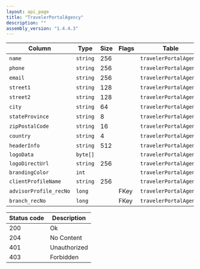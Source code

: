 ```yaml
---
layout: api_page
title: "TravelerPortalAgency"
description: ""
assembly_version: "1.4.4.3"
---
```




| Column | Type | Size | Flags | Table | Description |
| ------ | ---- | ---- | ----- | ----- | ----------- |
| `name` | `string` | 256 |  | `travelerPortalAgency` | 
| `phone` | `string` | 256 |  | `travelerPortalAgency` | 
| `email` | `string` | 256 |  | `travelerPortalAgency` | 
| `street1` | `string` | 128 |  | `travelerPortalAgency` | 
| `street2` | `string` | 128 |  | `travelerPortalAgency` | 
| `city` | `string` | 64 |  | `travelerPortalAgency` | 
| `stateProvince` | `string` | 8 |  | `travelerPortalAgency` | 
| `zipPostalCode` | `string` | 16 |  | `travelerPortalAgency` | 
| `country` | `string` | 4 |  | `travelerPortalAgency` | 
| `headerInfo` | `string` | 512 |  | `travelerPortalAgency` | 
| `logoData` | `byte[]` |  |  | `travelerPortalAgency` | 
| `logoDirectUrl` | `string` | 256 |  | `travelerPortalAgency` | 
| `brandingColor` | `int` |  |  | `travelerPortalAgency` | 
| `clientProfileName` | `string` | 256 |  | `travelerPortalAgency` | 
| `advisorProfile_recNo` | `long` |  | FKey | `travelerPortalAgency` | 
| `branch_recNo` | `long` |  | FKey | `travelerPortalAgency` | 

| Status code | Description |
| ----------- | ----------- |
| 200 | Ok |
| 204 | No Content |
| 401 | Unauthorized |
| 403 | Forbidden |


